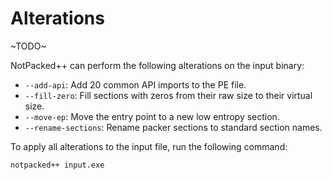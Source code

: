# Alterations
~TODO~

NotPacked++ can perform the following alterations on the input binary:

- `--add-api`: Add 20 common API imports to the PE file.
- `--fill-zero`: Fill sections with zeros from their raw size to their virtual size.
- `--move-ep`: Move the entry point to a new low entropy section.
- `--rename-sections`: Rename packer sections to standard section names.

To apply all alterations to the input file, run the following command:

```bash
notpacked++ input.exe
```
